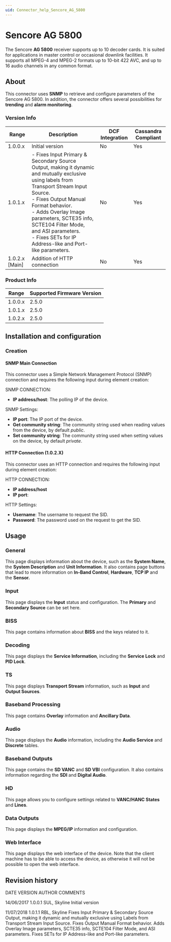 ```yaml
---
uid: Connector_help_Sencore_AG_5800
---
```


# Sencore AG 5800

The Sencore **AG 5800** receiver supports up to 10 decoder cards. It is suited for applications in master control or occasional downlink facilities. It supports all MPEG-4 and MPEG-2 formats up to 10-bit 422 AVC, and up to 16 audio channels in any common format.

## About

This connector uses **SNMP** to retrieve and configure parameters of the Sencore AG 5800. In addition, the connector offers several possibilities for **trending** and **alarm monitoring**.

### Version Info

| Range | Description | DCF Integration | Cassandra Compliant |
|--|--|--|--|
| 1.0.0.x | Initial version | No | Yes |
| 1.0.1.x | - Fixes Input Primary & Secondary Source Output, making it dynamic and mutually exclusive using labels from Transport Stream Input Source. <br>- Fixes Output Manual Format behavior. <br>- Adds Overlay Image parameters, SCTE35 info, SCTE104 Filter Mode, and ASI parameters. <br>- Fixes SETs for IP Address-like and Port-like parameters. | No | Yes |
| 1.0.2.x [Main] | Addition of HTTP connection | No | Yes |

### Product Info

| Range | Supported Firmware Version |
|------------------|-----------------------------|
| 1.0.0.x          | 2.5.0                       |
| 1.0.1.x          | 2.5.0                       |
| 1.0.2.x          | 2.5.0                       |

## Installation and configuration

### Creation

#### SNMP Main Connection

This connector uses a Simple Network Management Protocol (SNMP) connection and requires the following input during element creation:

SNMP CONNECTION:

- **IP address/host**: The polling IP of the device.

SNMP Settings:

- **IP port**: The IP port of the device.
- **Get community string**: The community string used when reading values from the device, by default *public*.
- **Set community string**: The community string used when setting values on the device, by default *private*.

#### HTTP Connection (1.0.2.X)

This connector uses an HTTP connection and requires the following input during element creation:

HTTP CONNECTION:

- **IP address/host**
- **IP port**:

HTTP Settings:

- **Username**: The username to request the SID.
- **Password**: The password used on the request to get the SID.

## Usage

### General

This page displays information about the device, such as the **System Name**, the **System Description** and **Unit Information**. It also contains page buttons that lead to more information on **In-Band Control**, **Hardware**, **TCP IP** and the **Sensor.**

### Input

This page displays the **Input** status and configuration. The **Primary** and **Secondary Source** can be set here.

### BISS

This page contains information about **BISS** and the keys related to it.

### Decoding

This page displays the **Service Information**, including the **Service Lock** and **PID Lock**.

### TS

This page displays **Transport Stream** information, such as **Input** and **Output Sources**.

### Baseband Processing

This page contains **Overlay** information and **Ancillary Data**.

### Audio

This page displays the **Audio** information, including the **Audio Service** and **Discrete** tables.

### Baseband Outputs

This page contains the **SD VANC** and **SD VBI** configuration. It also contains information regarding the **SDI** and **Digital Audio**.

### HD

This page allows you to configure settings related to **VANC/HANC States** and **Lines**.

### Data Outputs

This page displays the **MPEG/IP** information and configuration.

### Web Interface

This page displays the web interface of the device. Note that the client machine has to be able to access the device, as otherwise it will not be possible to open the web interface.

## Revision history

DATE VERSION AUTHOR COMMENTS

14/06/2017 1.0.0.1 SUL, Skyline Initial version

11/07/2018 1.0.1.1 RBL, Skyline Fixes Input Primary & Secondary Source Output, making it dynamic and mutually exclusive using Labels from Transport Stream Input Source. Fixes Output Manual Format behavior. Adds Overlay Image parameters, SCTE35 info, SCTE104 Filter Mode, and ASI parameters. Fixes SETs for IP Address-like and Port-like parameters.
